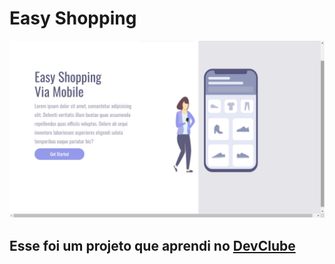 <h1>Easy Shopping</h1>
<img src="https://github.com/JorgeAndres21/Easy-shopping/blob/master/assets/Desktop.png"  />
<h2>Esse foi um projeto que aprendi no <a href="https://rodolfomori.com.br/devclub/" target="_blank">DevClube</a></h2>
